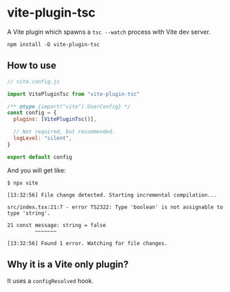 # vite-plugin-tsc

A Vite plugin which spawns a `tsc --watch` process with Vite dev server.

```console
npm install -D vite-plugin-tsc
```

## How to use

```js
// vite.config.js

import VitePluginTsc from "vite-plugin-tsc"

/** @type {import("vite").UserConfig} */
const config = {
  plugins: [VitePluginTsc()],

  // Not required, but recommended.
  logLevel: "silent",
}

export default config
```

And you will get like:

```console
$ npx vite

[13:32:56] File change detected. Starting incremental compilation...

src/index.tsx:21:7 - error TS2322: Type 'boolean' is not assignable to type 'string'.

21 const message: string = false
         ~~~~~~~

[13:32:56] Found 1 error. Watching for file changes.
```

## Why it is a Vite only plugin?

It uses a `configResolved` hook.
